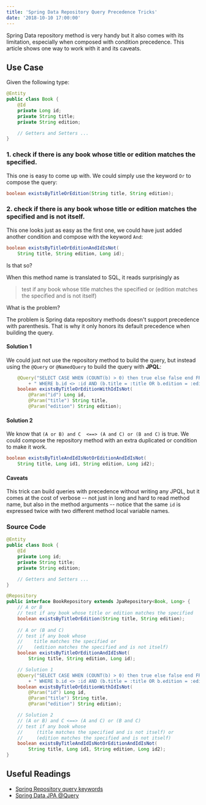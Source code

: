 ```yaml
---
title: 'Spring Data Repository Query Precedence Tricks'
date: '2018-10-10 17:00:00'
---
```

Spring Data repository method is very handy but it also comes with its limitation, especially when composed with condition precedence. This article shows one way to work with it and its caveats.
<!-- Excerpt End -->

## Use Case

Given the following type:
```java
@Entity
public class Book {
    @Id
    private Long id;
    private String title;
    private String edition;

    // Getters and Setters ...
}
```

### 1. check if there is any book whose title or edition matches the specified.

This one is easy to come up with. We could simply use the keyword `Or` to compose the query:

```java
boolean existsByTitleOrEdition(String title, String edition);
```

### 2. check if there is any book whose title or edition matches the specified and is not itself.

This one looks just as easy as the first one, we could have just added another condition and compose with the keyword `And`:

```java
boolean existsByTitleOrEditionAndIdIsNot(
    String title, String edition, Long id);
```

Is that so?

When this method name is translated to SQL, it reads surprisingly as

> test if any book whose title matches the specified
>                      or
> (edition matches the specified and is not itself)

What is the problem?

The problem is Spring data repository methods doesn't support precedence with parenthesis. That is why it only honors its default precedence when building the query.

#### Solution 1

We could just not use the repository method to build the query, but instead using the `@Query` or `@NamedQuery` to build the query with **JPQL**:

```java
    @Query("SELECT CASE WHEN (COUNT(b) > 0) then true else false end FROM Book a"
        + " WHERE b.id <> :id AND (b.title = :title OR b.edition = :edition)")
    boolean existsByTitleOrEditionWithIdIsNot(
        @Param("id") Long id, 
        @Param("title") String title, 
        @Param("edition") String edition);
```

#### Solution 2
We know that `(A or B) and C  <==> (A and C) or (B and C)` is true. We could compose the repository method with an extra duplicated or condition to make it work.

```java
boolean existsByTitleAndIdIsNotOrEditionAndIdIsNot(
    String title, Long id1, String edition, Long id2);
```

#### Caveats

This trick can build queries with precedence without writing any JPQL, but it comes at the cost of verbose -- not just in long and hard to read method name, but also in the method arguments -- notice that the same `id` is expressed twice with two different method local variable names.

### Source Code
```java
@Entity
public class Book {
    @Id
    private Long id;
    private String title;
    private String edition;

    // Getters and Setters ...
}

@Repository
public interface BookRepository extends JpaRepository<Book, Long> {
    // A or B
    // test if any book whose title or edition matches the specified
    boolean existsByTitleOrEdition(String title, String edition);
    
    // A or (B and C)
    // test if any book whose 
    //    title matches the specified or 
    //    (edition matches the specified and is not itself)
    boolean existsByTitleOrEditionAndIdIsNot(
        String title, String edition, Long id);

    // Solution 1
    @Query("SELECT CASE WHEN (COUNT(b) > 0) then true else false end FROM Book a"
        + " WHERE b.id <> :id AND (b.title = :title OR b.edition = :edition)")
    boolean existsByTitleOrEditionWithIdIsNot(
        @Param("id") Long id, 
        @Param("title") String title, 
        @Param("edition") String edition);

    // Solution 2
    // (A or B) and C <==> (A and C) or (B and C)
    // test if any book whose 
    //     (title matches the specified and is not itself) or 
    //     (edition matches the specified and is not itself)
    boolean existsByTitleAndIdIsNotOrEditionAndIdIsNot(
        String title, Long id1, String edition, Long id2);
}
```

## Useful Readings
- <a href="https://docs.spring.io/spring-data/jpa/docs/2.1.0.RELEASE/reference/html/#repository-query-keywords" target="_blank">Spring Repository query keywords</a>
- <a href="https://www.baeldung.com/spring-data-jpa-query" target="_blank">Spring Data JPA @Query</a>

